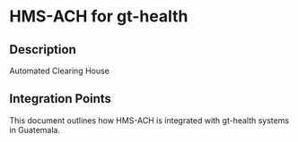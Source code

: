 # HMS-ACH for gt-health

## Description

Automated Clearing House

## Integration Points

This document outlines how HMS-ACH is integrated with gt-health systems in Guatemala.
